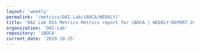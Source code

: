 ```yaml
---
layout: 'weekly'
permalink: '/metrics/DAI-Lab/iBOCA/WEEKLY/'
title: 'DAI Lab OSS Metrics Metrics report for iBOCA | WEEKLY-REPORT-2019-10-25'
organization: 'DAI-Lab'
repository: 'iBOCA'
current_date: '2019-10-25'
---
```

